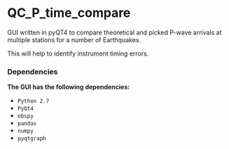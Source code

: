 # QC_P_time_compare
GUI written in pyQT4 to compare theoretical and picked P-wave arrivals at multiple stations for a number of Earthquakes.

This will help to identify instrument timing errors.

### Dependencies

**The GUI has the following dependencies:**

* `Python 2.7`
* `PyQt4`
* `obspy`
* `pandas`
* `numpy`
* `pyqtgraph`
